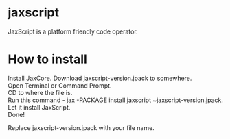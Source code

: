 jaxscript
=========

JaxScript is a platform friendly code operator.  
  
How to install  
========  
Install JaxCore. 
Download jaxscript-version.jpack to somewhere.  
Open Terminal or Command Prompt.  
CD to where the file is.  
Run this command - jax -PACKAGE install jaxscript ~jaxscript-version.jpack. 
Let it install JaxScript.  
Done!  

Replace jaxscript-version.jpack with your file name.  
